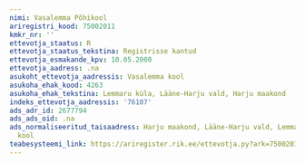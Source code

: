 ```yaml
---
nimi: Vasalemma Põhikool
ariregistri_kood: 75002011
kmkr_nr: ''
ettevotja_staatus: R
ettevotja_staatus_tekstina: Registrisse kantud
ettevotja_esmakande_kpv: 10.05.2000
ettevotja_aadress: .na
asukoht_ettevotja_aadressis: Vasalemma kool
asukoha_ehak_kood: 4263
asukoha_ehak_tekstina: Lemmaru küla, Lääne-Harju vald, Harju maakond
indeks_ettevotja_aadressis: '76107'
ads_adr_id: 2677794
ads_ads_oid: .na
ads_normaliseeritud_taisaadress: Harju maakond, Lääne-Harju vald, Lemmaru küla, Vasalemma
  kool
teabesysteemi_link: https://ariregister.rik.ee/ettevotja.py?ark=75002011&ref=rekvisiidid
---
```

